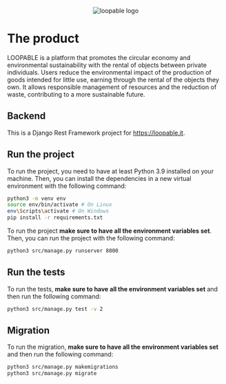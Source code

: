 <p align="center">
  <img alt="loopable logo" src="https://user-images.githubusercontent.com/32592671/229338661-84ae1264-a7e0-4205-b584-10b56f0d9382.png" />
</p>

# The product
LOOPABLE is a platform that promotes the circular economy and environmental sustainability with the rental of objects between private individuals. Users reduce the environmental impact of the production of goods intended for little use, earning through the rental of the objects they own. It allows responsible management of resources and the reduction of waste, contributing to a more sustainable future.

## Backend
This is a Django Rest Framework project for https://loopable.it.

## Run the project
To run the project, you need to have at least Python 3.9 installed on your machine. 
Then, you can install the dependencies in a new virtual environment with the following command:
```bash
python3 -m venv env
source env/bin/activate # On Linux
env\Scripts\activate # On Windows
pip install -r requirements.txt
```

To run the project **make sure to have all the environment variables set**. 
Then, you can run the project with the following command:
```bash
python3 src/manage.py runserver 8000
```

## Run the tests
To run the tests, **make sure to have all the environment variables set** and then run the following command:
```bash
python3 src/manage.py test -v 2
```

## Migration
To run the migration, **make sure to have all the environment variables set** and then run the following command:
```bash
python3 src/manage.py makemigrations
python3 src/manage.py migrate
```
